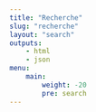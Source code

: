 ```yaml
---
title: "Recherche"
slug: "recherche"
layout: "search"
outputs:
    - html
    - json
menu:
    main:
        weight: -20
        pre: search
---
```

